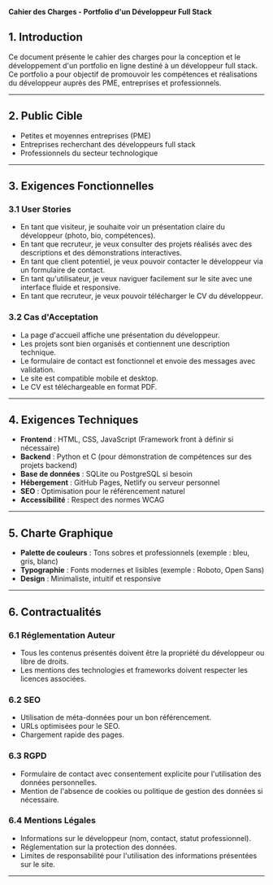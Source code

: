 **Cahier des Charges - Portfolio d'un Développeur Full Stack**

## 1. Introduction
Ce document présente le cahier des charges pour la conception et le développement d'un portfolio en ligne destiné à un développeur full stack. Ce portfolio a pour objectif de promouvoir les compétences et réalisations du développeur auprès des PME, entreprises et professionnels.

---

## 2. Public Cible
- Petites et moyennes entreprises (PME)
- Entreprises recherchant des développeurs full stack
- Professionnels du secteur technologique

---

## 3. Exigences Fonctionnelles

### 3.1 User Stories
- En tant que visiteur, je souhaite voir un présentation claire du développeur (photo, bio, compétences).
- En tant que recruteur, je veux consulter des projets réalisés avec des descriptions et des démonstrations interactives.
- En tant que client potentiel, je veux pouvoir contacter le développeur via un formulaire de contact.
- En tant qu'utilisateur, je veux naviguer facilement sur le site avec une interface fluide et responsive.
- En tant que recruteur, je veux pouvoir télécharger le CV du développeur.

### 3.2 Cas d'Acceptation
- La page d'accueil affiche une présentation du développeur.
- Les projets sont bien organisés et contiennent une description technique.
- Le formulaire de contact est fonctionnel et envoie des messages avec validation.
- Le site est compatible mobile et desktop.
- Le CV est téléchargeable en format PDF.

---

## 4. Exigences Techniques
- **Frontend** : HTML, CSS, JavaScript (Framework front à définir si nécessaire)
- **Backend** : Python et C (pour démonstration de compétences sur des projets backend)
- **Base de données** : SQLite ou PostgreSQL si besoin
- **Hébergement** : GitHub Pages, Netlify ou serveur personnel
- **SEO** : Optimisation pour le référencement naturel
- **Accessibilité** : Respect des normes WCAG

---

## 5. Charte Graphique
- **Palette de couleurs** : Tons sobres et professionnels (exemple : bleu, gris, blanc)
- **Typographie** : Fonts modernes et lisibles (exemple : Roboto, Open Sans)
- **Design** : Minimaliste, intuitif et responsive

---

## 6. Contractualités

### 6.1 Réglementation Auteur
- Tous les contenus présentés doivent être la propriété du développeur ou libre de droits.
- Les mentions des technologies et frameworks doivent respecter les licences associées.

### 6.2 SEO
- Utilisation de méta-données pour un bon référencement.
- URLs optimisées pour le SEO.
- Chargement rapide des pages.

### 6.3 RGPD
- Formulaire de contact avec consentement explicite pour l'utilisation des données personnelles.
- Mention de l'absence de cookies ou politique de gestion des données si nécessaire.

### 6.4 Mentions Légales
- Informations sur le développeur (nom, contact, statut professionnel).
- Réglementation sur la protection des données.
- Limites de responsabilité pour l'utilisation des informations présentées sur le site.

---

